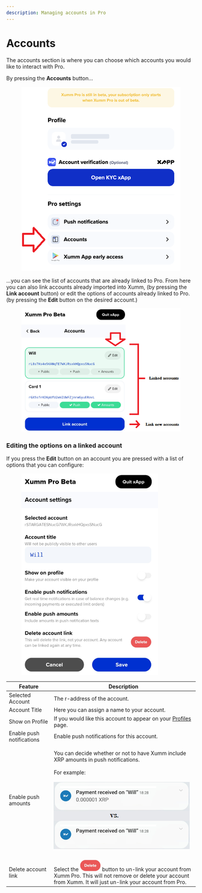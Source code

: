 ```yaml
---
description: Managing accounts in Pro
---
```


# Accounts

The accounts section is where you can choose which accounts you would like to interact with Pro.

By pressing the **Accounts** button... &#x20;

<figure><img src="../../.gitbook/assets/Pro - Accounts option.png" alt=""><figcaption></figcaption></figure>

...you can see the list of accounts that are already linked to Pro. From here you can also link accounts already imported into Xumm, (by pressing the **Link account** button) or edit the options of accounts already linked to Pro. (by pressing the **Edit** button on the desired account.)

<figure><img src="../../.gitbook/assets/Pro - Accounts -Link account.png" alt=""><figcaption></figcaption></figure>

### Editing the options on a linked account

If you press the **Edit** button on an account you are pressed with a list of options that you can configure:

<figure><img src="../../.gitbook/assets/Pro - Accounts - Account Settings scren.png" alt=""><figcaption></figcaption></figure>

| Feature                   | Description                                                                                                                                                                                                                             |
| ------------------------- | --------------------------------------------------------------------------------------------------------------------------------------------------------------------------------------------------------------------------------------- |
| Selected Account          | The r-address of the account.                                                                                                                                                                                                           |
| Account Title             | Here you can assign a name to your account.                                                                                                                                                                                             |
| Show on Profile           | If you would like this account to appear on your [Profiles](profiles/all-about-profiles.md) page.                                                                                                                                       |
| Enable push notifications | Enable push notifications for this account.                                                                                                                                                                                             |
| Enable push amounts       | <p>You can decide whether or not to have Xumm include XRP amounts in push notifications. <br><br>For example:<br><br><img src="../../.gitbook/assets/image (3) (2).png" alt=""></p>                                                     |
|                           |                                                                                                                                                                                                                                         |
| Delete account link       | Select the <img src="../../.gitbook/assets/image (2) (3).png" alt="" data-size="line"> button to un-link your account from Xumm Pro. This will not remove or delete your account from Xumm. It will just un-link your account from Pro. |

